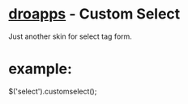 [droapps](http://droapps.com/) - Custom Select
================================

Just another skin for select tag form.

example:
========
$('select').customselect();